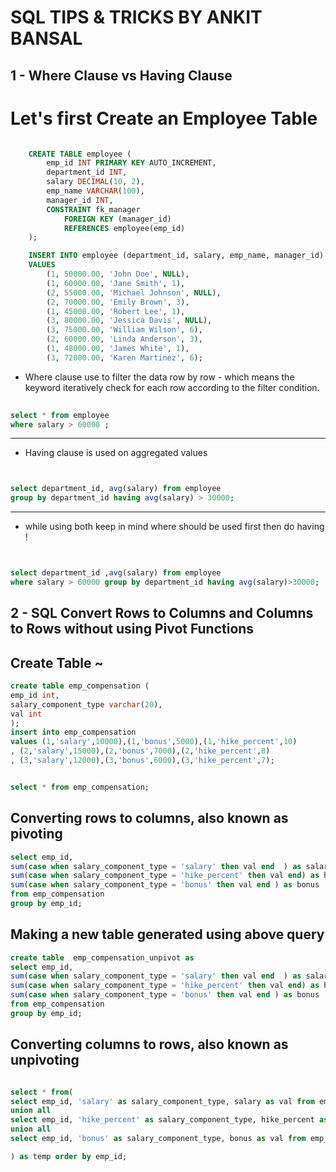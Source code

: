 # SQL TIPS & TRICKS BY ANKIT BANSAL


## 1 -  Where Clause vs Having Clause

# Let's first Create an Employee Table 

```sql

    CREATE TABLE employee (
        emp_id INT PRIMARY KEY AUTO_INCREMENT,
        department_id INT,
        salary DECIMAL(10, 2),
        emp_name VARCHAR(100),
        manager_id INT,
        CONSTRAINT fk_manager
            FOREIGN KEY (manager_id)
            REFERENCES employee(emp_id)
    );

    INSERT INTO employee (department_id, salary, emp_name, manager_id)
    VALUES
        (1, 50000.00, 'John Doe', NULL),
        (1, 60000.00, 'Jane Smith', 1),
        (2, 55000.00, 'Michael Johnson', NULL),
        (2, 70000.00, 'Emily Brown', 3),
        (1, 45000.00, 'Robert Lee', 1),
        (3, 80000.00, 'Jessica Davis', NULL),
        (3, 75000.00, 'William Wilson', 6),
        (2, 60000.00, 'Linda Anderson', 3),
        (1, 48000.00, 'James White', 1),
        (3, 72000.00, 'Karen Martinez', 6);

```

* Where clause use to filter the data row by row - which means the keyword iteratively check for each row according to the filter condition.

```sql
  
select * from employee 
where salary > 60000 ;

```
---

* Having clause is used on aggregated values

```sql


select department_id, avg(salary) from employee
group by department_id having avg(salary) > 30000;

```

---

* while using both keep in mind where should be used first then do having !

```sql


select department_id ,avg(salary) from employee
where salary > 60000 group by department_id having avg(salary)>30000;

```
  

## 2 - SQL Convert Rows to Columns and Columns to Rows without using Pivot Functions

## Create Table ~

```sql
create table emp_compensation (
emp_id int,
salary_component_type varchar(20),
val int
);
insert into emp_compensation
values (1,'salary',10000),(1,'bonus',5000),(1,'hike_percent',10)
, (2,'salary',15000),(2,'bonus',7000),(2,'hike_percent',8)
, (3,'salary',12000),(3,'bonus',6000),(3,'hike_percent',7);


select * from emp_compensation;

```

## Converting rows to columns, also known as pivoting

```sql
select emp_id,
sum(case when salary_component_type = 'salary' then val end  ) as salary,
sum(case when salary_component_type = 'hike_percent' then val end) as hike_percent,
sum(case when salary_component_type = 'bonus' then val end ) as bonus
from emp_compensation
group by emp_id;

```

## Making a new table generated using above query 

``` sql
create table  emp_compensation_unpivot as 
select emp_id,
sum(case when salary_component_type = 'salary' then val end  ) as salary,
sum(case when salary_component_type = 'hike_percent' then val end) as hike_percent,
sum(case when salary_component_type = 'bonus' then val end ) as bonus
from emp_compensation
group by emp_id;

```

## Converting columns to rows, also known as unpivoting

```sql

select * from(
select emp_id, 'salary' as salary_component_type, salary as val from emp_compensation_unpivot
union all
select emp_id, 'hike_percent' as salary_component_type, hike_percent as val from emp_compensation_unpivot
union all
select emp_id, 'bonus' as salary_component_type, bonus as val from emp_compensation_unpivot

) as temp order by emp_id;

```

